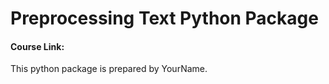 # Preprocessing Text Python Package

#### Course Link: 

This python package is prepared by YourName.